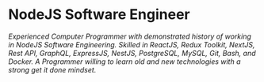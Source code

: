 # NodeJS Software Engineer
_Experienced Computer Programmer with demonstrated history of working in NodeJS Software Engineering. Skilled in ReactJS, Redux Toolkit, NextJS, Rest API, GraphQL, ExpressJS, NestJS, PostgreSQL, MySQL, Git, Bash, and Docker. A Programmer willing to learn old and new technologies with a strong get it done mindset._
